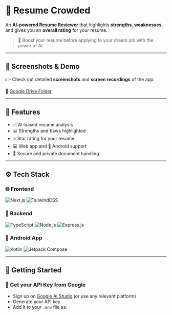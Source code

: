 # 📄 **Resume Crowded**

An **AI-powered Resume Reviewer** that highlights **strengths**, **weaknesses**, and gives you an **overall rating** for your resume.

> 🚀 Boost your resume before applying to your dream job with the power of AI.

---

## 📸 Screenshots & Demo

👉 Check out detailed **screenshots** and **screen recordings** of the app:

🔗 [Google Drive Folder](https://drive.google.com/drive/folders/1VvJFYil4Coa0HgRD9nX87Dsd0NUe1QYi?usp=sharing)

---

## 🧠 Features

- ✅ AI-based resume analysis  
- 📊 Strengths and flaws highlighted  
- ⭐ Star rating for your resume  
- 💻 Web app and 📱 Android support  
- 🔐 Secure and private document handling  

---

## ⚙️ Tech Stack

### 🌐 Frontend
![Next.js](https://img.shields.io/badge/Next.js-000?logo=next.js&logoColor=white&style=for-the-badge)
![TailwindCSS](https://img.shields.io/badge/TailwindCSS-06B6D4?logo=tailwindcss&logoColor=white&style=for-the-badge)

### 🧠 Backend
![TypeScript](https://img.shields.io/badge/TypeScript-3178C6?logo=typescript&logoColor=white&style=for-the-badge)
![Node.js](https://img.shields.io/badge/Node.js-339933?logo=node.js&logoColor=white&style=for-the-badge)
![Express.js](https://img.shields.io/badge/Express.js-000?logo=express&logoColor=white&style=for-the-badge)

### 📱 Android App
![Kotlin](https://img.shields.io/badge/Kotlin-7F52FF?logo=kotlin&logoColor=white&style=for-the-badge)
![Jetpack Compose](https://img.shields.io/badge/Jetpack%20Compose-4285F4?logo=android&logoColor=white&style=for-the-badge)

---

## 🚀 Getting Started

### 🔑 Get your API Key from Google
- Sign up on [Google AI Studio](https://makersuite.google.com/app) (or use any relevant platform)
- Generate your API key
- Add it to your `.env` file as:


